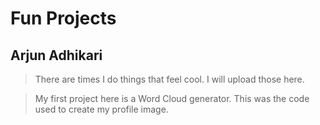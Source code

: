 # Fun Projects
## Arjun Adhikari

> There are times I do things that feel cool. I will upload those here. 

> My first project here is a Word Cloud generator. This was the code used to create my profile image. 
